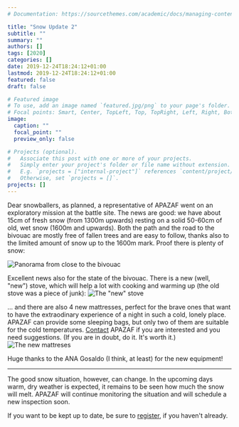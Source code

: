 ```yaml
---
# Documentation: https://sourcethemes.com/academic/docs/managing-content/

title: "Snow Update 2"
subtitle: ""
summary: ""
authors: []
tags: [2020]
categories: []
date: 2019-12-24T18:24:12+01:00
lastmod: 2019-12-24T18:24:12+01:00
featured: false
draft: false

# Featured image
# To use, add an image named `featured.jpg/png` to your page's folder.
# Focal points: Smart, Center, TopLeft, Top, TopRight, Left, Right, BottomLeft, Bottom, BottomRight.
image:
  caption: ""
  focal_point: ""
  preview_only: false

# Projects (optional).
#   Associate this post with one or more of your projects.
#   Simply enter your project's folder or file name without extension.
#   E.g. `projects = ["internal-project"]` references `content/project/deep-learning/index.md`.
#   Otherwise, set `projects = []`.
projects: []
---
```


Dear snowballers, as planned, a representative of APAZAF went on an exploratory mission at the battle site.
The news are good: we have about 15cm of fresh snow (from 1300m upwards) resting on a solid 50-60cm of old, wet snow (1600m and upwards). Both the path and the road to the bivouac are mostly free of fallen trees and are easy to follow, thanks also to the limited amount of snow up to the 1600m mark. Proof there is plenty of snow:

![Panorama from close to the bivouac](/media/post/menegazzi_neve.jpg)

Excellent news also for the state of the bivouac. There is a new (well, "new") stove, which will help a lot with cooking and warming up (the old stove was a piece of junk):
![The "new" stove](/media/post/menegazzi_stufa.jpg)

... and there are also 4 new mattresses, perfect for the brave ones that want to have the extraodinary experience of a night in such a cold, lonely place. APAZAF can provide some sleeping bags, but only two of them are suitable for the cold temperatures. [Contact](/contact) APAZAF if you are interested and you need suggestions. (If you are in doubt, do it. It's worth it.)
![The new mattreses](/media/post/menegazzi_letti.jpg)

Huge thanks to the ANA Gosaldo (I think, at least) for the new equipment!

---

The good snow situation, however, can change. In the upcoming days warm, dry weather is expected, it remains to be seen how much the snow will melt. APAZAF will continue monitoring the situation and will schedule a new inspection soon.

If you want to be kept up to date, be sure to [register](/register), if you haven't already.
